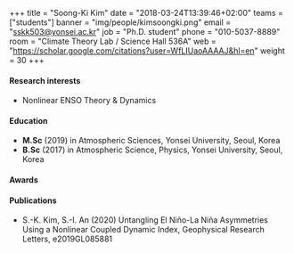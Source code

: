 ﻿+++
title = "Soong-Ki Kim"
date = "2018-03-24T13:39:46+02:00"
teams = ["students"]
banner = "img/people/kimsoongki.png"
email = "sskk503@yonsei.ac.kr"
job = "Ph.D. student"
phone = "010-5037-8889"
room = "Climate Theory Lab / Science Hall 536A"
web = "https://scholar.google.com/citations?user=WfLIUaoAAAAJ&hl=en"
weight = 30
+++

#### Research interests
+ Nonlinear ENSO Theory & Dynamics

#### Education
 + **M.Sc** (2019) in Atmospheric Sciences, Yonsei University, Seoul, Korea
 + **B.Sc** (2017) in Atmospheric Science, Physics, Yonsei University, Seoul, Korea

#### Awards


#### Publications
+ S.-K. Kim, S.-I. An (2020) Untangling El Niño-La Niña Asymmetries Using a Nonlinear Coupled Dynamic Index, Geophysical Research Letters, e2019GL085881
